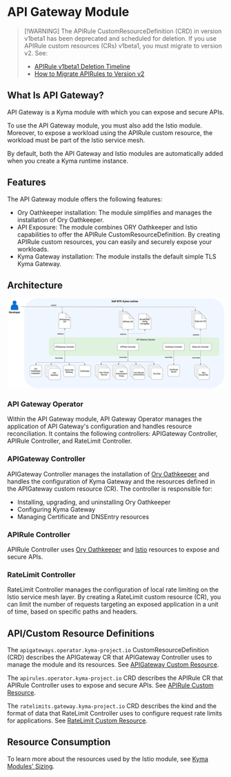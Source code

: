 # API Gateway Module

>[!WARNING] The APIRule CustomResourceDefinition (CRD) in version v1beta1 has been deprecated and scheduled for deletion. If you use APIRule custom resources (CRs) v1beta1, you must migrate to version v2. See:
> - [APIRule v1beta1 Deletion Timeline](./apirule-migration/README.md#apirule-v1beta1-deletion-timeline)
> - [How to Migrate APIRules to Version v2](./apirule-migration/README.md#how-to-migrate-apirules-to-version-v2)

## What Is API Gateway?

API Gateway is a Kyma module with which you can expose and secure APIs.

To use the API Gateway module, you must also add the Istio module. Moreover, to expose a workload using the APIRule custom resource, the workload must be part of the Istio service mesh. 

By default, both the API Gateway and Istio modules are automatically added when you create a Kyma runtime instance. 

## Features

The API Gateway module offers the following features:

- Ory Oathkeeper installation: The module simplifies and manages the installation of Ory Oathkeeper.
- API Exposure: The module combines ORY Oathkeeper and Istio capabilities to offer the APIRule CustomResourceDefinition. By creating APIRule custom resources, you can easily and securely expose your workloads.
- Kyma Gateway installation: The module installs the default simple TLS Kyma Gateway.

## Architecture

![Kyma API Gateway Operator Overview](../assets/operator-overview.svg)

### API Gateway Operator

Within the API Gateway module, API Gateway Operator manages the application of API Gateway's configuration and handles resource reconciliation. It contains the following controllers: APIGateway Controller, APIRule Controller, and RateLimit Controller.


### APIGateway Controller

APIGateway Controller manages the installation of [Ory Oathkeeper](https://www.ory.sh/docs/oathkeeper) and handles the configuration of Kyma Gateway and the resources defined in the APIGateway custom resource (CR). The controller is responsible for:
- Installing, upgrading, and uninstalling Ory Oathkeeper
- Configuring Kyma Gateway
- Managing Certificate and DNSEntry resources

### APIRule Controller

APIRule Controller uses [Ory Oathkeeper](https://www.ory.sh/docs/oathkeeper) and [Istio](https://istio.io/) resources to expose and secure APIs.

### RateLimit Controller

RateLimit Controller manages the configuration of local rate limiting on the Istio service mesh layer. By creating a RateLimit custom resource (CR), you can limit the number of requests targeting an exposed application in a unit of time, based on specific paths and headers.

## API/Custom Resource Definitions

The `apigateways.operator.kyma-project.io` CustomResourceDefinition (CRD) describes the APIGateway CR that APIGateway Controller uses to manage the module and its resources. See [APIGateway Custom Resource](./custom-resources/apigateway/04-00-apigateway-custom-resource.md).

The `apirules.operator.kyma-project.io` CRD describes the APIRule CR that APIRule Controller uses to expose and secure APIs. See [APIRule Custom Resource](./custom-resources/apirule/README.md).

The `ratelimits.gateway.kyma-project.io` CRD describes the kind and the format of data that RateLimit Controller uses to configure request rate limits for applications. See [RateLimit Custom Resource](./custom-resources/ratelimit/04-00-ratelimit.md).

## Resource Consumption

To learn more about the resources used by the Istio module, see [Kyma Modules' Sizing](https://help.sap.com/docs/btp/sap-business-technology-platform-internal/kyma-modules-sizing?locale=en-US&state=DRAFT&version=Internal&comment_id=22217515&show_comments=true#api-gateway).

